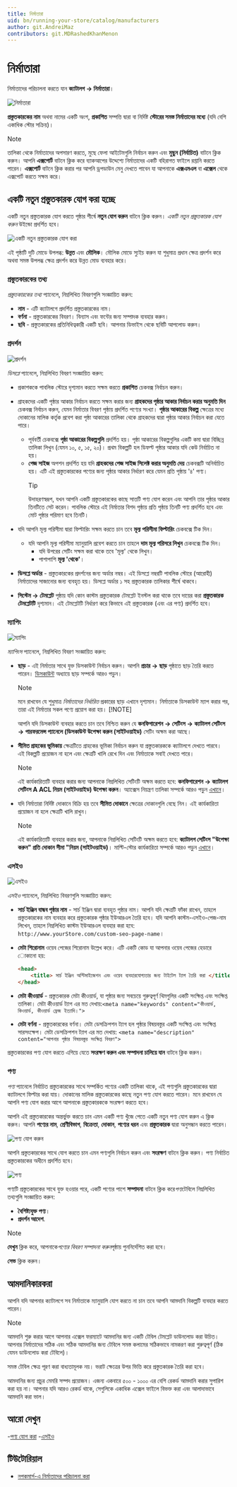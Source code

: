 ```yaml
---
title: নির্মাতারা
uid: bn/running-your-store/catalog/manufacturers
author: git.AndreiMaz
contributors: git.MDRashedKhanMenon
---
```


# নির্মাতারা

নির্মাতাদের পরিচালনা করতে যান **ক্যাটালগ → নির্মাতারা**।

![নির্মাতারা](_static/manufacturers/manufactures.jpg)

**প্রস্তুতকারকের নাম** অথবা নামের একটি অংশ, **প্রকাশিত** সম্পত্তি দ্বারা বা নির্দিষ্ট **স্টোরের সমস্ত নির্মাতাদের মধ্যে** (যদি বেশি একাধিক স্টোর সক্রিয়)।

> [!NOTE]
>
> তালিকা থেকে নির্মাতাদের অপসারণ করতে, মুছে ফেলা আইটেমগুলি নির্বাচন করুন এবং **মুছুন (নির্বাচিত)** বাটনে ক্লিক করুন।
আপনি **এক্সপোর্ট** বাটনে ক্লিক করে ব্যাকআপের উদ্দেশ্যে নির্মাতাদের একটি বহিরাগত ফাইলে রপ্তানি করতে পারেন। **এক্সপোর্ট** বাটনে ক্লিক করার পর আপনি ড্রপডাউন মেনু দেখতে পাবেন যা আপনাকে **এক্সএমএল** বা **এক্সেল** থেকে এক্সপোর্ট করতে সক্ষম করে।

## একটি নতুন প্রস্তুতকারক যোগ করা হচ্ছে

একটি নতুন প্রস্তুতকারক যোগ করতে পৃষ্ঠার শীর্ষে **নতুন যোগ করুন** বাটনে ক্লিক করুন। *একটি নতুন প্রস্তুতকারক যোগ করুন* উইন্ডো প্রদর্শিত হবে।

![একটি নতুন প্রস্তুতকারক যোগ করা](_static/manufacturers/add_a_new_manufacturer.png)

এই পৃষ্ঠাটি দুটি মোডে উপলব্ধ: **উন্নত** এবং **মৌলিক**। মৌলিক মোডে স্যুইচ করুন যা শুধুমাত্র প্রধান ক্ষেত্র প্রদর্শন করে অথবা সমস্ত উপলব্ধ ক্ষেত্র প্রদর্শন করে উন্নত মোড ব্যবহার করে।

### প্রস্তুতকারকের তথ্য

*প্রস্তুতকারকের তথ্য* প্যানেলে, নিম্নলিখিত বিবরণগুলি সংজ্ঞায়িত করুন:

- **নাম** - এটি ক্যাটালগে প্রদর্শিত প্রস্তুতকারকের নাম।
- **বর্ণনা** - প্রস্তুতকারকের বিবরণ। বিন্যাস এবং ফন্টের জন্য সম্পাদক ব্যবহার করুন।
- **ছবি** - প্রস্তুতকারকের প্রতিনিধিত্বকারী একটি ছবি। আপনার ডিভাইস থেকে ছবিটি আপলোড করুন।

### প্রদর্শন

![প্রদর্শন](_static/manufacturers/display2.png)

*ডিসপ্লে* প্যানেলে, নিম্নলিখিত বিবরণ সংজ্ঞায়িত করুন:

- প্রকাশককে পাবলিক স্টোরে দৃশ্যমান করতে সক্ষম করতে **প্রকাশিত** চেকবক্স নির্বাচন করুন।
- গ্রাহকদের একটি পৃষ্ঠার আকার নির্বাচন করতে সক্ষম করার জন্য **গ্রাহকদের পৃষ্ঠার আকার নির্বাচন করার অনুমতি দিন** চেকবক্স নির্বাচন করুন, যেমন নির্মাতার বিবরণ পৃষ্ঠায় প্রদর্শিত পণ্যের সংখ্যা। **পৃষ্ঠার আকারের বিকল্প** ক্ষেত্রের মধ্যে দোকানের মালিক কর্তৃক প্রবেশ করা পৃষ্ঠা আকারের তালিকা থেকে গ্রাহকদের দ্বারা পৃষ্ঠার আকার নির্বাচন করা যেতে পারে।
  - পূর্ববর্তী চেকবক্সে **পৃষ্ঠা আকারের বিকল্পগুলি** প্রদর্শিত হয়। পৃষ্ঠা আকারের বিকল্পগুলির একটি কমা দ্বারা বিচ্ছিন্ন তালিকা লিখুন (যেমন ১০, ৫, ১৫, ২০)। প্রথম বিকল্পটি হল ডিফল্ট পৃষ্ঠার আকার যদি কেউ নির্বাচিত না হয়।
  - **পেজ সাইজ** অপশন প্রদর্শিত হয় যদি **গ্রাহকদের পেজ সাইজ সিলেক্ট করার অনুমতি দেয়** চেকবক্সটি অনির্বাচিত হয়। এটি এই প্রস্তুতকারকের পণ্যের জন্য পৃষ্ঠার আকার নির্ধারণ করে যেমন প্রতি পৃষ্ঠায় '৪' পণ্য।
    > [!TIP]
    >
    > উদাহরণস্বরূপ, যখন আপনি একটি প্রস্তুতকারকের কাছে সাতটি পণ্য যোগ করেন এবং আপনি তার পৃষ্ঠার আকার তিনটিতে সেট করেন। পাবলিক স্টোরে এই নির্মাতার বিশদ পৃষ্ঠায় প্রতি পৃষ্ঠায় তিনটি পণ্য প্রদর্শিত হবে এবং মোট পৃষ্ঠার পরিমাণ হবে তিনটি।

- যদি আপনি মূল্য পরিসীমা দ্বারা ফিল্টারিং সক্ষম করতে চান তবে **মূল্য পরিসীমা ফিল্টারিং** চেকবক্সে টিক দিন।
  - যদি আপনি মূল্য পরিসীমা ম্যানুয়ালি প্রবেশ করতে চান তাহলে **দাম মূল্য পরিসরে লিখুন** চেকবক্সে টিক দিন।
    - যদি উপরের সেটিং সক্ষম করা থাকে তবে 'মূল্য' থেকে লিখুন।
    - পাশাপাশি **মূল্য 'থেকে'**।
- **ডিসপ্লে অর্ডার** - প্রস্তুতকারকের প্রদর্শনের জন্য অর্ডার নম্বর। এই ডিসপ্লে নম্বরটি পাবলিক স্টোরে (আরোহী) নির্মাতাদের সাজানোর জন্য ব্যবহৃত হয়। ডিসপ্লে অর্ডার ১ সহ প্রস্তুতকারক তালিকার শীর্ষে থাকবে।
- **সিস্টেম → টেমপ্লেট** পৃষ্ঠায় যদি কোন কাস্টম প্রস্তুতকারক টেমপ্লেট ইনস্টল করা থাকে তবে দায়ের করা **প্রস্তুতকারক টেমপ্লেটটি** দৃশ্যমান। এই টেমপ্লেটটি নির্ধারণ করে কিভাবে এই প্রস্তুতকারক (এবং এর পণ্য) প্রদর্শিত হবে।

### ম্যাপিং

![ম্যাপিং](_static/manufacturers/mappings.png)

*ম্যাপিংস* প্যানেলে, নিম্নলিখিত বিবরণ সংজ্ঞায়িত করুন:

- **ছাড়** - এই নির্মাতার সাথে যুক্ত ডিসকাউন্ট নির্বাচন করুন। আপনি **প্রচার → ছাড়** পৃষ্ঠাতে ছাড় তৈরি করতে পারেন। [ডিসকাউন্ট](xref:bn/running-your-store/promotional-tools/discount) অধ্যায়ে ছাড় সম্পর্কে আরও পড়ুন।

    > [!NOTE]
    >
    > মনে রাখবেন যে শুধুমাত্র *নির্মাতাদের নির্ধারিত* প্রকারের ছাড় এখানে দৃশ্যমান। নির্মাতাকে ডিসকাউন্ট ম্যাপ করার পর, তারা এই নির্মাতার সকল পণ্যে প্রয়োগ করা হয়।
    > [!NOTE]
    >
    > আপনি যদি ডিসকাউন্ট ব্যবহার করতে চান তবে নিশ্চিত করুন যে **কনফিগারেশন → সেটিংস → ক্যাটালগ সেটিংস → পারফরমেন্স প্যানেলে (ডিসকাউন্ট উপেক্ষা করুন (সাইটওয়াইড)** সেটিং অক্ষম করা আছে।

- **সীমিত গ্রাহকের ভূমিকায়** ক্ষেত্রটিতে গ্রাহকের ভূমিকা নির্বাচন করুন যা প্রস্তুতকারককে ক্যাটালগে দেখতে পারবে। এই বিকল্পটি প্রয়োজন না হলে এবং ক্ষেত্রটি খালি রেখে দিন এবং নির্মাতাকে সবাই দেখতে পারে।
    > [!NOTE]
    >
    > এই কার্যকারিতাটি ব্যবহার করার জন্য আপনাকে নিম্নলিখিত সেটিংটি অক্ষম করতে হবে: **কনফিগারেশন → ক্যাটালগ সেটিংস A ACL নিয়ম (সাইটওয়াইড) উপেক্ষা করুন**। অ্যাক্সেস নিয়ন্ত্রণ তালিকা সম্পর্কে আরও পড়ুন [এখানে](xref:bn/running-your-store/customer-management/access-control-list)।

- যদি নির্মাতারা নির্দিষ্ট দোকানে বিক্রি হয় তবে **সীমিত দোকানে** ক্ষেত্রের দোকানগুলি বেছে নিন। এই কার্যকারিতা প্রয়োজন না হলে ক্ষেত্রটি খালি রাখুন।
  > [!NOTE]
  >
  > এই কার্যকারিতাটি ব্যবহার করার জন্য, আপনাকে নিম্নলিখিত সেটিংটি অক্ষম করতে হবে: **ক্যাটালগ সেটিংস "উপেক্ষা করুন" প্রতি দোকান সীমা "নিয়ম (সাইটওয়াইড)**। মাল্টি-স্টোর কার্যকারিতা সম্পর্কে আরও পড়ুন [এখানে](xref:bn/getting-start/advanced-configuration/multi-store)।

### এসইও

![এসইও](_static/manufacturers/SEO.png)

*এসইও* প্যানেলে, নিম্নলিখিত বিবরণগুলি সংজ্ঞায়িত করুন:

- **সার্চ ইঞ্জিন বান্ধব পৃষ্ঠার নাম** - সার্চ ইঞ্জিন দ্বারা ব্যবহৃত পৃষ্ঠার নাম। আপনি যদি ক্ষেত্রটি ফাঁকা রাখেন, তাহলে প্রস্তুতকারকের নাম ব্যবহার করে প্রস্তুতকারক পৃষ্ঠার ইউআরএল তৈরি হবে। যদি আপনি কাস্টম-এসইও-পেজ-নাম লিখেন, তাহলে নিম্নলিখিত কাস্টম ইউআরএল ব্যবহার করা হবে: `http://www.yourStore.com/custom-seo-page-name`।
- **মেটা শিরোনাম** ওয়েব পেজের শিরোনাম উল্লেখ করে। এটি একটি কোড যা আপনার ওয়েব পেজের হেডারে োকানো হয়:

    ```html
    <head>
        <title> সার্চ ইঞ্জিন অপ্টিমাইজেশন এবং ওয়েব ব্যবহারযোগ্যতার জন্য টাইটেল ট্যাগ তৈরি করা </title>
    </head>
    ```

- **মেটা কীওয়ার্ড** - প্রস্তুতকারক মেটা কীওয়ার্ড, যা পৃষ্ঠার জন্য সবচেয়ে গুরুত্বপূর্ণ থিমগুলির একটি সংক্ষিপ্ত এবং সংক্ষিপ্ত তালিকা। মেটা কীওয়ার্ড ট্যাগ এর মত দেখায়:`<meta name="keywords" content="কীওয়ার্ড, কিওয়ার্ড, কীওয়ার্ড ফ্রেজ ইত্যাদি।">`

- **মেটা বর্ণনা** - প্রস্তুতকারকের বর্ণনা। মেটা ডেসক্রিপশন ট্যাগ হল পৃষ্ঠার বিষয়বস্তুর একটি সংক্ষিপ্ত এবং সংক্ষিপ্ত সারসংক্ষেপ। মেটা ডেসক্রিপশন ট্যাগ এর মত দেখায়: `<meta name="description" content="আপনার পৃষ্ঠার বিষয়বস্তুর সংক্ষিপ্ত বিবরণ">`

প্রস্তুতকারকের পণ্য যোগ করতে এগিয়ে যেতে **সংরক্ষণ করুন এবং সম্পাদনা চালিয়ে যান** বাটনে ক্লিক করুন।

### পণ্য

*পণ্য* প্যানেলে নির্বাচিত প্রস্তুতকারকের সাথে সম্পর্কিত পণ্যের একটি তালিকা থাকে, এই পণ্যগুলি প্রস্তুতকারকের দ্বারা ক্যাটালগে ফিল্টার করা যায়। দোকানের মালিক প্রস্তুতকারকের কাছে নতুন পণ্য যোগ করতে পারেন। মনে রাখবেন যে আপনি পণ্য যোগ করার আগে আপনাকে প্রস্তুতকারককে সংরক্ষণ করতে হবে।

আপনি এই প্রস্তুতকারকের অন্তর্ভুক্ত করতে চান এমন একটি পণ্য খুঁজে পেতে একটি নতুন পণ্য যোগ করুন এ ক্লিক করুন। আপনি **পণ্যের নাম**, **শ্রেণীবিভাগ**, **বিক্রেতা**, **দোকান**, **পণ্যের ধরন** এবং **প্রস্তুতকারক** দ্বারা অনুসন্ধান করতে পারেন।

![পণ্য যোগ করুন](_static/manufacturers/add-product.jpg)

আপনি প্রস্তুতকারকের সাথে যোগ করতে চান এমন পণ্যগুলি নির্বাচন করুন এবং **সংরক্ষণ** বাটনে ক্লিক করুন। পণ্য নির্বাচিত প্রস্তুতকারকের অধীনে প্রদর্শিত হবে।

![পণ্য](_static/manufacturers/products2.png)

পণ্যটি প্রস্তুতকারকের সাথে যুক্ত হওয়ার পরে, একটি পণ্যের পাশে **সম্পাদনা** বাটনে ক্লিক করে*পণ্য*টেবিলে নিম্নলিখিত তথ্যগুলি সংজ্ঞায়িত করুন:

- **বৈশিষ্ট্যযুক্ত পণ্য**।
- **প্রদর্শন আদেশ**.

> [!NOTE]
>
> **দেখুন** ক্লিক করে, আপনাকে*পণ্যের বিবরণ সম্পাদনা করুন*পৃষ্ঠায় পুননির্দেশিত করা হবে।

**সেভ** ক্লিক করুন।

## আমদানিকারকরা

আপনি যদি আপনার ক্যাটালগে সব নির্মাতাকে ম্যানুয়ালি যোগ করতে না চান তবে আপনি আমদানি বিকল্পটি ব্যবহার করতে পারেন।

> [!NOTE]
>
> আমদানি শুরু করার আগে আপনার এক্সেল ফরম্যাটে আমদানির জন্য একটি টেবিল টেমপ্লেট ডাউনলোড করা উচিত। আপনার নির্মাতাদের সঠিক এবং সঠিক আমদানির জন্য টেবিলে সমস্ত কলামের সঠিকভাবে নামকরণ করা গুরুত্বপূর্ণ (ঠিক যেমন ডাউনলোড করা টেবিলে)।

সমস্ত টেবিল ক্ষেত্র পূরণ করা বাধ্যতামূলক নয়। ভরাট ক্ষেত্রের উপর ভিত্তি করে প্রস্তুতকারক তৈরি করা হবে।

আমদানির জন্য প্রচুর মেমরি সম্পদ প্রয়োজন। এজন্য একবারে ৫০০ - ১০০০ এর বেশি রেকর্ড আমদানি করার সুপারিশ করা হয় না। আপনার যদি আরও রেকর্ড থাকে, সেগুলিকে একাধিক এক্সেল ফাইলে বিভক্ত করা এবং আলাদাভাবে আমদানি করা ভাল।

## আরো দেখুন

-[পণ্য যোগ করা](xref:bn/running-your-store/catalog/products/add-products)
-[এসইও](xref:bn/running-your-store/search-engine-optimization)

## টিউটোরিয়াল

- [নপকমার্স-এ নির্মাতাদের পরিচালনা করা](https://www.youtube.com/watch?v=NnWD9-zi8s4&feature=youtu.be)
